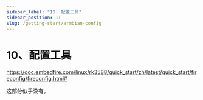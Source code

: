 ```yaml
---
sidebar_label: "10. 配置工具"
sidebar_position: 11
slug: /getting-start/armbian-config
---
```


# 10、配置工具

https://doc.embedfire.com/linux/rk3588/quick_start/zh/latest/quick_start/fireconfig/fireconfig.html#

这部分似乎没有。

‍
